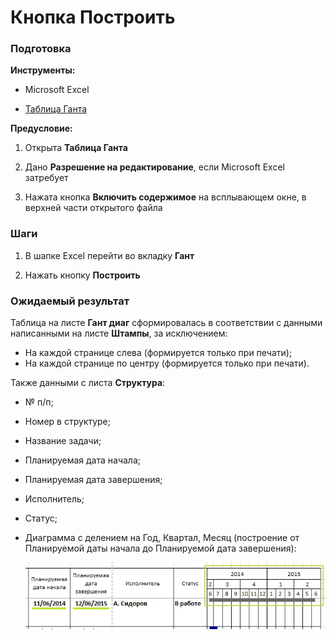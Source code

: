 # Кнопка Построить

### Подготовка

**Инструменты:**

- Microsoft Excel

- [Таблица Ганта](https://disk.yandex.ru/d/IXRviK5MR12Kuw)

**Предусловие:**

1. Открыта **Таблица Ганта**

2. Дано **Разрешение на редактирование**, если Microsoft Excel затребует 

3. Нажата кнопка **Включить содержимое** на всплывающем окне, в верхней части открытого файла

### Шаги

1. В шапке Excel перейти во вкладку **Гант**

2. Нажать кнопку **Построить**

### Ожидаемый результат

Таблица на листе **Гант диаг** сформировалась в соответствии с данными написанными на листе **Штампы**, за исключением:

- На каждой странице слева (формируется только при печати);
- На каждой странице по центру (формируется только при печати).

Также данными с листа **Структура**:

- № п/п;

- Номер в структуре;

- Название задачи;

- Планируемая дата начала;

- Планируемая дата завершения;

- Исполнитель;

- Статус;

- Диаграмма с делением на Год, Квартал, Месяц (построение от Планируемой даты начала до Планируемой дата завершения):
  
  ![](../Resources/diagram.jpg)
